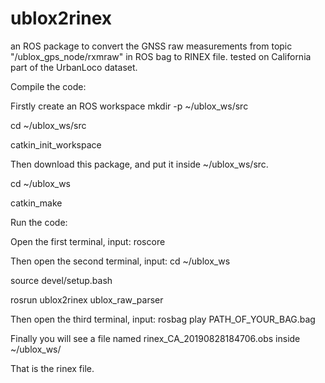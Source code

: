 # ublox2rinex
an ROS package to convert the GNSS raw measurements from topic "/ublox_gps_node/rxmraw" in ROS bag to RINEX file. tested on California part of the UrbanLoco dataset.

Compile the code:

Firstly create an ROS workspace mkdir -p ~/ublox_ws/src

cd ~/ublox_ws/src

catkin_init_workspace

Then download this package, and put it inside ~/ublox_ws/src.

cd ~/ublox_ws

catkin_make

Run the code:

Open the first terminal, input: roscore

Then open the second terminal, input: cd ~/ublox_ws

source devel/setup.bash

rosrun ublox2rinex ublox_raw_parser

Then open the third terminal, input: rosbag play PATH_OF_YOUR_BAG.bag

Finally you will see a file named rinex_CA_20190828184706.obs inside ~/ublox_ws/

That is the rinex file.
